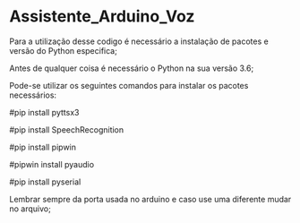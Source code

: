 # Assistente_Arduino_Voz

Para a utilização desse codigo é necessário a instalação de pacotes e versão do Python especifica;

Antes de qualquer coisa é necessário o Python na sua versão 3.6; 

Pode-se utilizar os seguintes comandos para instalar os pacotes necessários:

#pip install pyttsx3

#pip install SpeechRecognition

#pip install pipwin

#pipwin install pyaudio

#pip install pyserial


Lembrar sempre da porta usada no arduino e caso use uma diferente mudar no arquivo;
